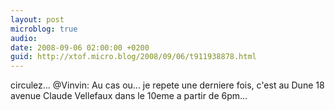 ```yaml
---
layout: post
microblog: true
audio: 
date: 2008-09-06 02:00:00 +0200
guid: http://xtof.micro.blog/2008/09/06/t911938878.html
---
```

circulez... @Vinvin: Au cas ou... je repete une derniere fois, c'est au Dune 18 avenue Claude Vellefaux dans le 10eme a partir de 6pm...
